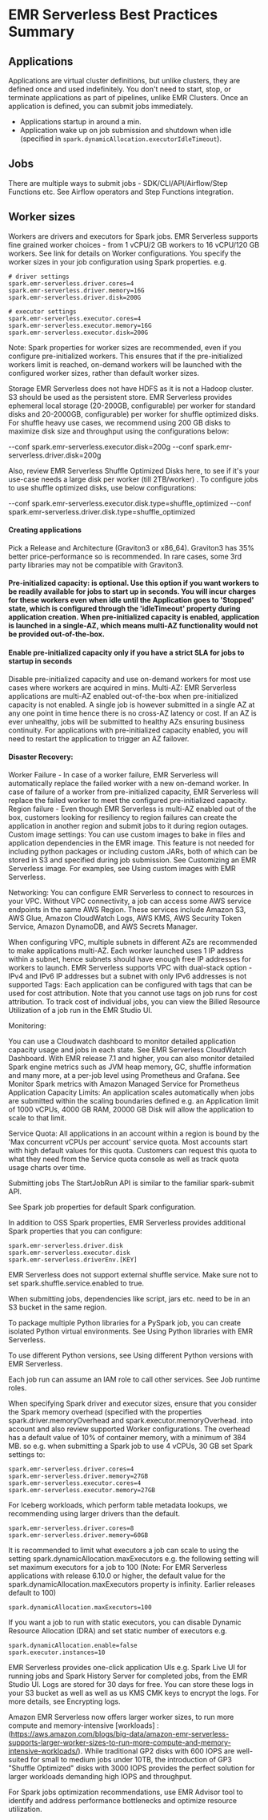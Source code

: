 # EMR Serverless Best Practices Summary

## Applications

Applications are virtual cluster definitions, but unlike clusters, they are defined once and used indefinitely. You don't need to start, stop, or terminate applications as part of pipelines, unlike EMR Clusters. Once an application is defined, you can submit jobs immediately. 

* Applications startup in around a min.
* Application wake up on job submission and shutdown when idle (specified in `spark.dynamicAllocation.executorIdleTimeout`). 

## Jobs

There are multiple ways to submit jobs - SDK/CLI/API/Airflow/Step Functions etc. See Airflow operators and Step Functions integration.

## Worker sizes

Workers are drivers and executors for Spark jobs. EMR Serverless supports fine grained worker choices - from 1 vCPU/2 GB workers to 16 vCPU/120 GB workers. See link for details on Worker configurations. You specify the worker sizes in your job configuration using Spark properties. e.g. 

```properties
# driver settings
spark.emr-serverless.driver.cores=4
spark.emr-serverless.driver.memory=16G
spark.emr-serverless.driver.disk=200G

# executor settings
spark.emr-serverless.executor.cores=4
spark.emr-serverless.executor.memory=16G
spark.emr-serverless.executor.disk=200G
```
    

    
Note: Spark properties for worker sizes are recommended, even if you configure pre-initialized workers. This ensures that if the pre-initialized workers limit is reached, on-demand workers will be launched with the configured worker sizes, rather than default worker sizes.

Storage
EMR Serverless does not have HDFS as it is not a Hadoop cluster. S3 should be used as the persistent store. EMR Serverless provides ephemeral local storage (20-200GB, configurable) per worker for standard disks and 20-2000GB, configurable) per worker for shuffle optimized disks. For shuffle heavy use cases, we recommend using 200 GB disks to maximize disk size and throughput using the configurations below:

    
--conf spark.emr-serverless.executor.disk=200g
--conf spark.emr-serverless.driver.disk=200g

    

    
Also, review EMR Serverless Shuffle Optimized Disks here, to see if it's your use-case needs a large disk per worker (till 2TB/worker) . To configure jobs to use shuffle optimized disks, use below configurations:

    
--conf spark.emr-serverless.executor.disk.type=shuffle_optimized
--conf spark.emr-serverless.driver.disk.type=shuffle_optimized

    

    
#### Creating applications
Pick a Release and Architecture (Graviton3 or x86_64). Graviton3 has 35% better price-performance so is recommended. In rare cases, some 3rd party libraries may not be compatible with Graviton3.

#### Pre-initialized capacity: is optional. Use this option if you want workers to be readily available for jobs to start up in seconds. You will incur charges for these workers even when idle until the Application goes to 'Stopped' state, which is configured through the 'idleTimeout' property during application creation. When pre-initialized capacity is enabled, application is launched in a single-AZ, which means multi-AZ functionality would not be provided out-of-the-box.

#### Enable pre-initialized capacity only if you have a strict SLA for jobs to startup in seconds
Disable pre-initialized capacity and use on-demand workers for most use cases where workers are acquired in mins.
Multi-AZ: EMR Serverless applications are multi-AZ enabled out-of-the-box when pre-initialized capacity is not enabled. A single job is however submitted in a single AZ at any one point in time hence there is no cross-AZ latency or cost. If an AZ is ever unhealthy, jobs will be submitted to healthy AZs ensuring business continuity. For applications with pre-initialized capacity enabled, you will need to restart the application to trigger an AZ failover.

#### Disaster Recovery:

Worker Failure - In case of a worker failure, EMR Serverless will automatically replace the failed worker with a new on-demand worker. In case of failure of a worker from pre-initialized capacity, EMR Serverless will replace the failed worker to meet the configured pre-initialized capacity.
Region failure - Even though EMR Serverless is multi-AZ enabled out of the box, customers looking for resiliency to region failures can create the application in another region and submit jobs to it during region outages.
Custom image settings: You can use custom images to bake in files and application dependencies in the EMR image. This feature is not needed for including python packages or including custom JARs, both of which can be stored in S3 and specified during job submission. See Customizing an EMR Serverless image. For examples, see Using custom images with EMR Serverless.

Networking: You can configure EMR Serverless to connect to resources in your VPC. Without VPC connectivity, a job can access some AWS service endpoints in the same AWS Region. These services include Amazon S3, AWS Glue, Amazon CloudWatch Logs, AWS KMS, AWS Security Token Service, Amazon DynamoDB, and AWS Secrets Manager.

When configuring VPC, multiple subnets in different AZs are recommended to make applications multi-AZ.
Each worker launched uses 1 IP address within a subnet, hence subnets should have enough free IP addresses for workers to launch.
EMR Serverless supports VPC with dual-stack option - IPv4 and IPv6 IP addresses but a subnet with only IPv6 addresses is not supported
Tags: Each application can be configured with tags that can be used for cost attribution. Note that you cannot use tags on job runs for cost attribution. To track cost of individual jobs, you can view the Billed Resource Utilization of a job run in the EMR Studio UI.

Monitoring:

You can use a Cloudwatch dashboard to monitor detailed application capacity usage and jobs in each state. See EMR Serverless CloudWatch Dashboard.
With EMR release 7.1 and higher, you can also monitor detailed Spark engine metrics such as JVM heap memory, GC, shuffle information and many more, at a per-job level using Prometheus and Grafana. See Monitor Spark metrics with Amazon Managed Service for Prometheus
Application Capacity Limits: An application scales automatically when jobs are submitted within the scaling boundaries defined e.g. an Application limit of 1000 vCPUs, 4000 GB RAM, 20000 GB Disk will allow the application to scale to that limit.

Service Quota: All applications in an account within a region is bound by the 'Max concurrent vCPUs per account' service quota. Most accounts start with high default values for this quota. Customers can request this quota to what they need from the Service quota console as well as track quota usage charts over time.

Submitting jobs
The StartJobRun API is similar to the familiar spark-submit API.

See Spark job properties for default Spark configuration.

In addition to OSS Spark properties, EMR Serverless provides additional Spark properties that you can configure:

```    
spark.emr-serverless.driver.disk
spark.emr-serverless.executor.disk
spark.emr-serverless.driverEnv.[KEY]
```
    

    
EMR Serverless does not support external shuffle service. Make sure not to set spark.shuffle.service.enabled to true.

When submitting jobs, dependencies like script, jars etc. need to be in an S3 bucket in the same region.

To package multiple Python libraries for a PySpark job, you can create isolated Python virtual environments. See Using Python libraries with EMR Serverless.

To use different Python versions, see Using different Python versions with EMR Serverless.

Each job run can assume an IAM role to call other services. See Job runtime roles.

When specifying Spark driver and executor sizes, ensure that you consider the Spark memory overhead (specified with the properties spark.driver.memoryOverhead and spark.executor.memoryOverhead. into account and also review supported Worker configurations. The overhead has a default value of 10% of container memory, with a minimum of 384 MB. so e.g. when submitting a Spark job to use 4 vCPUs, 30 GB set Spark settings to:

```    
spark.emr-serverless.driver.cores=4
spark.emr-serverless.driver.memory=27GB
spark.emr-serverless.executor.cores=4
spark.emr-serverless.executor.memory=27GB
```
    

    
For Iceberg workloads, which perform table metadata lookups, we recommending using larger drivers than the default.

```    
spark.emr-serverless.driver.cores=8
spark.emr-serverless.driver.memory=60GB
```
    

    
It is recommended to limit what executors a job can scale to using the setting spark.dynamicAllocation.maxExecutors e.g. the following setting will set maximum executors for a job to 100 (Note: For EMR Serverless applications with release 6.10.0 or higher, the default value for the spark.dynamicAllocation.maxExecutors property is infinity. Earlier releases default to 100)

 ```   
spark.dynamicAllocation.maxExecutors=100
```
    

    
If you want a job to run with static executors, you can disable Dynamic Resource Allocation (DRA) and set static number of executors e.g.

```    
spark.dynamicAllocation.enable=false
spark.executor.instances=10
```
    

    
EMR Serverless provides one-click application UIs e.g. Spark Live UI for running jobs and Spark History Server for completed jobs, from the EMR Studio UI. Logs are stored for 30 days for free. You can store these logs in your S3 bucket as well as well as us KMS CMK keys to encrypt the logs. For more details, see Encrypting logs.

Amazon EMR Serverless now offers larger worker sizes, to run more compute and memory-intensive [workloads] : (https://aws.amazon.com/blogs/big-data/amazon-emr-serverless-supports-larger-worker-sizes-to-run-more-compute-and-memory-intensive-workloads/). While traditional GP2 disks with 600 IOPS are well-suited for small to medium jobs under 10TB, the introduction of GP3 "Shuffle Optimized" disks with 3000 IOPS provides the perfect solution for larger workloads demanding high IOPS and throughput.

For Spark jobs optimization recommendations, use EMR Advisor tool to identify and address performance bottlenecks and optimize resource utilization.
